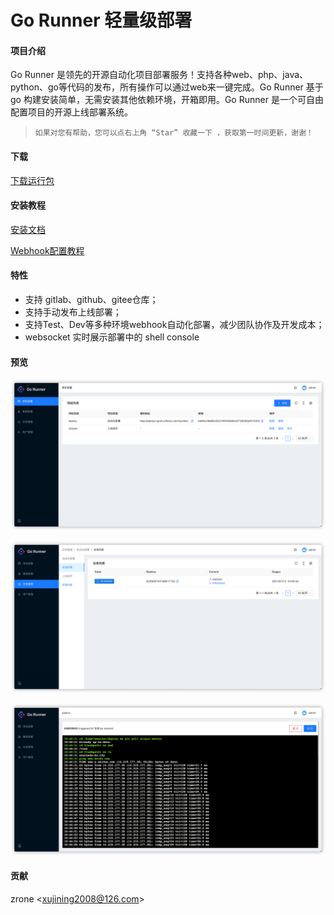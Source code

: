 # Go Runner 轻量级部署

#### 项目介绍

Go Runner 是领先的开源自动化项目部署服务！支持各种web、php、java、python、go等代码的发布，所有操作可以通过web来一键完成。Go Runner 基于 go 构建安装简单，无需安装其他依赖环境，开箱即用。Go Runner 是一个可自由配置项目的开源上线部署系统。

> ```
> 如果对您有帮助，您可以点右上角 “Star” 收藏一下 ，获取第一时间更新，谢谢！
> ```

#### 下载

[下载运行包](https://gitee.com/marksirl/go-runner/releases)

#### 安装教程

[安装文档](https://doc.go-runner.wihens.com)

[Webhook配置教程](https://doc.go-runner.wihens.com/Deploy.html)

#### 特性

- 支持 gitlab、github、gitee仓库；
- 支持手动发布上线部署；
- 支持Test、Dev等多种环境webhook自动化部署，减少团队协作及开发成本；
- websocket 实时展示部署中的 shell console

#### 预览

![image-20210712104925345](./example/readme/image-20210712104925345.png)

![image-20210712104956950](./example/readme/image-20210712104956950.png)

![image-20210712105011920](./example/readme/image-20210712105011920.png)

#### 贡献

zrone \<xujining2008@126.com\>

